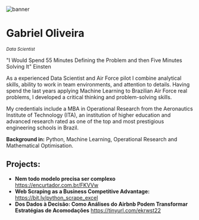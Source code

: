 ![banner](https://github.com/GabrielSOliveir/GabrielSOliveir/assets/130519466/33872591-5376-43ec-ae42-345ea8da16da)
# Gabriel Oliveira
<sub>*Data Scientist*</sub>

"I Would Spend 55 Minutes Defining the Problem and then Five Minutes Solving It" Einsten

As a experienced Data Scientist and Air Force pilot I combine analytical skills, ability to work in team environments, and attention to details. Having spend the last years applying Machine Learning to Brazilian Air Force real problems, I developed a critical thinking and problem-solving skills.

My credentials include a MBA in Operational Research from the Aeronautics Institute of Technology (ITA), an institution of higher education and advanced research rated as one of the top and most prestigious engineering schools in Brazil.

**Background in:** Python, Machine Learning, Operational Research and Mathematical Optimisation.


## Projects:

* **Nem todo modelo precisa ser complexo** https://encurtador.com.br/FKVVw 
* **Web Scraping as a Business Competitive Advantage:** https://bit.ly/python_scrape_excel
* **Dos Dados à Decisão: Como Análises do Airbnb Podem Transformar Estratégias de Acomodações** https://tinyurl.com/ekrwst22



